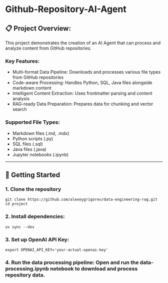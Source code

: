 # Github-Repository-AI-Agent

## 📋 Project Overview:
This project demonstrates the creation of an AI Agent that can process and analyze content from GitHub repositories.

### Key Features:
 - Multi-format Data Pipeline: Downloads and processes various file types from GitHub repositories
 - Code-aware Processing: Handles Python, SQL, Java files alongside markdown content
 - Intelligent Content Extraction: Uses frontmatter parsing and content analysis
 - RAG-ready Data Preparation: Prepares data for chunking and vector search

### Supported File Types:
 - Markdown files (.md, .mdx)
 - Python scripts (.py)
 - SQL files (.sql)
 - Java files (.java)
 - Jupyter notebooks (.ipynb)
------------------------------
## 🚀 Getting Started
### 1. Clone the repository
```
git clone https://github.com/alexeygrigorev/data-engineering-rag.git
cd project
```
### 2. Install dependencies:
```
uv sync --dev
```
### 3. Set up OpenAI API Key:
```
export OPENAI_API_KEY='your-actual-openai-key'
```
### 4. Run the data processing pipeline: Open and run the data-processing.ipynb notebook to download and process repository data.
